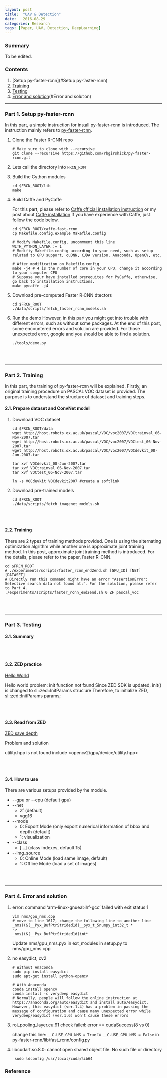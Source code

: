 ```yaml
---
layout: post
title:  "UAV & Detection"
date:   2016-08-29
categories: Research
tags: [Paper, UAV, Detection, DeepLearning]
---
```


### Summary

To be edited.

### Contents

1. [Setup py-faster-rcnn](#Setup py-faster-rcnn)
2. [Training](#Training)
3. [Testing](#Testing)
4. [Error and solution](#Error and solution)

___

<a name = "Setup py-faster-rcnn"></a>

### Part 1. Setup py-faster-rcnn

In this part, a simple instruction for install py-faster-rcnn is introduced. The instruction mainly refers to [py-faster-rcnn]. 

1. Clone the Faster R-CNN repo
	
    ```
	# Make sure to clone with --recursive
	git clone --recursive https://github.com/rbgirshick/py-faster-rcnn.git
    ```

2. Lets call the directory into `FRCN_ROOT`

3. Build the Cython modules

    ```
    cd $FRCN_ROOT/lib
	make
    ```
    
4. Build Caffe and PyCaffe
	
    For this part, please refer to [Caffe official installation instruction](http://caffe.berkeleyvision.org/installation.html) or my post about [Caffe installation](https://huangying-zhan.github.io/2016/09/09/GPU-and-Caffe-installation-in-Ubuntu.html#Caffe%20installation)
	If you have experience with Caffe, just follow the code below.
    
    ```
	cd $FRCN_ROOT/caffe-fast-rcnn
    cp Makefile.config.example Makefile.config
    
    # Modify Makefile.config, uncommment this line
    WITH_PYTHON_LAYER := 1
    # Modifiy Makefile.config according to your need, such as setup related to GPU support, cuDNN, CUDA version, Anaconda, OpenCV, etc.
    
    # After modification on Makefile.config
    make -j4 # 4 is the number of core in your CPU, change it according to your computer CPU  
    # Suppose your have installed prerequites for PyCaffe, otherwise, go back to installation instructions.
    make pycaffe -j4
    ```
    
5. Download pre-computed Faster R-CNN dtectors

	```
    cd $FRCN_ROOT
	./data/scripts/fetch_faster_rcnn_models.sh
    ```

6. Run the demo
	However, in this part you might get into trouble with different errors, such as without some packages. At the end of this post, some encountered errors and solution are provided. For those unexpected error, google and you should be able to find a solution.
    
	```
    ./tools/demo.py
    ```

<br></br>

___

<a name = "Training"></a>

### Part 2. Training

In this part, the training of py-faster-rcnn will be explained. Firstly, an original training procedure on PASCAL VOC dataset is provided. The purpose is to understand the structure of dataset and training steps.

#### 2.1. Prepare dataset and ConvNet model

1. Download VOC dataset

    ```
    cd $FRCN_ROOT/data
    wget http://host.robots.ox.ac.uk/pascal/VOC/voc2007/VOCtrainval_06-Nov-2007.tar
    wget http://host.robots.ox.ac.uk/pascal/VOC/voc2007/VOCtest_06-Nov-2007.tar
    wget http://host.robots.ox.ac.uk/pascal/VOC/voc2007/VOCdevkit_08-Jun-2007.tar

    tar xvf VOCdevkit_08-Jun-2007.tar 
    tar xvf VOCtrainval_06-Nov-2007.tar
    tar xvf VOCtest_06-Nov-2007.tar

    ln -s VOCdevkit VOCdevkit2007 #create a softlink
    ```

2. Download pre-trained models

	```
    cd $FRCN_ROOT
	./data/scripts/fetch_imagenet_models.sh
    ```


<br></br>

#### 2.2. Training

There are 2 types of training methods provided. One is using the alternating optimization algrithm while another one is approximate joint training method. In this post, approximate joint training method is introduced. For the details, please refer to the paper, Faster R-CNN.

```
cd $FRCN_ROOT
# ./experiments/scripts/faster_rcnn_end2end.sh [GPU_ID] [NET] [DATASET]
# Directly run this command might have an error "AssertionError: Selective search data not found at:". For the solution, please refer to Part 4.
./experiments/scripts/faster_rcnn_end2end.sh 0 ZF pascal_voc
```

<br></br>

___

<a name = "Testing"></a>

### Part 3. Testing

#### 3.1. Summary

<br></br>

#### 3.2. ZED practice
[Hello World](https://www.stereolabs.com/blog/index.php/2015/07/15/hello-world/)

Hello world problem: 
init function not found
Since ZED SDK is updated, init() is changed to sl::zed::InitParams structure
Therefore, to initialize ZED, 
    sl::zed::InitParams params;

<br></br>

#### 3.3. Read from ZED
[ZED save depth](https://github.com/stereolabs/zed-save-depth)

Problem and solution

utility.hpp is not found
    include <opencv2/gpu/device/utility.hpp>

<br></br>

#### 3.4. How to use
There are various setups provided by the module.

* --gpu or --cpu (default gpu)
* --net
    * zf (default)
    * vgg16
* --mode
    * 0: Export Mode (only export numerical information of bbox and depth  (default)
    * 1: visualization
* --class
    * [...] (class indexes, default 15)
* --img_source
    * 0: Online Mode (load same image, default)
    * 1: Offline Mode (load a set of images)

<br></br>

___

<a name = "Error and solution"></a>

### Part 4. Error and solution

1. error: command ‘arm-linux-gnueabihf-gcc’ failed with exit status 1
    
	```
    vim nms/gpu_nms.cpp
    # move to line 1617, change the following line to another line
    _nms((&(__Pyx_BufPtrStrided1d(__pyx_t_5numpy_int32_t *
    ->
    _nms((&(__Pyx_BufPtrStrided1d(int*
    ``` 

    Update nms/gpu_nms.pyx in ext_modules in setup.py to nms/gpu_nms.cpp

2. no easydict, cv2

    ```
    # Without Anaconda
    sudo pip install easydict
    sudo apt-get install python-opencv
    
    # With Anaconda
    conda install opencv
    conda install -c verydeep easydict
    # Normally, people will follow the online instruction at https://anaconda.org/auto/easydict and install auto/easydict. However, this easydict (ver.1.4) has a problem in passing the message of configuration and cause many unexpected error while verydeep/easydict (ver.1.6) won't cause these errors
    ```

3. roi_pooling_layer.cu:91 check failed: error == cudaSuccess(8 vs 0)

	change this line: `__C.USE_GPU_NMS = True` to `__C.USE_GPU_NMS = False` in py-faster-rcnn/lib/fast_rcnn/config.py

4. libcudart.so.8.0: cannot open shared object file: No such file or directory
	
    	sudo ldconfig /usr/local/cuda/lib64


### Reference

[py-faster-rcnn]: https://github.com/rbgirshick/py-faster-rcnn

[Error and Solution]: http://blog.csdn.net/jiajunlee/article/details/50373815